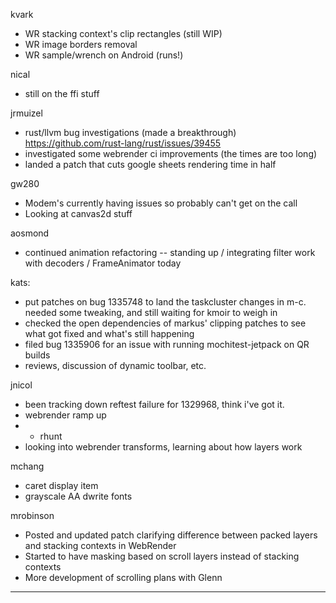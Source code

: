 kvark
* WR stacking context's clip rectangles (still WIP)
* WR image borders removal
* WR sample/wrench on Android (runs!)



nical
* still on the ffi stuff



jrmuizel
* rust/llvm bug investigations (made a breakthrough) https://github.com/rust-lang/rust/issues/39455
* investigated some webrender ci improvements (the times are too long)
* landed a patch that cuts google sheets rendering time in half



gw280
* Modem's currently having issues so probably can't get on the call
* Looking at canvas2d stuff



aosmond
* continued animation refactoring -- standing up / integrating filter work with decoders / FrameAnimator today



kats:
* put patches on bug 1335748 to land the taskcluster changes in m-c. needed some tweaking, and still waiting for kmoir to weigh in
* checked the open dependencies of markus' clipping patches to see what got fixed and what's still happening
* filed bug 1335906 for an issue with running mochitest-jetpack on QR builds
* reviews, discussion of dynamic toolbar, etc.



jnicol
* been tracking down reftest failure for 1329968, think i've got it.
* webrender ramp up
* * rhunt
* looking into webrender transforms, learning about how layers work



mchang
* caret display item
* grayscale AA dwrite fonts





mrobinson
* Posted and updated patch clarifying difference between packed layers and stacking contexts in WebRender
* Started to have masking based on scroll layers instead of stacking contexts
* More development of scrolling plans with Glenn

________________


